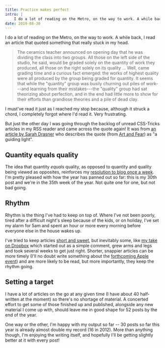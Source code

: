 ```yaml
---
title: Practice makes perfect
intro: |
    I do a lot of reading on the Metro, on the way to work. A while back, I read an article that quoted something that really stuck in my head.
date: 2019-08-30
---
```


I do a lot of reading on the Metro, on the way to work. A while back, I read an article that quoted something that really stuck in my head.

> The ceramics teacher announced on opening day that he was dividing the class into two groups. All those on the left side of the studio, he said, would be graded solely on the quantity of work they produced, all those on the right solely on its quality … Well, came grading time and a curious fact emerged: the works of highest quality were all produced by the group being graded for quantity. It seems that while the "quantity" group was busily churning out piles of work---and learning from their mistakes---the "quality" group had sat theorizing about perfection, and in the end had little more to show for their efforts than grandiose theories and a pile of dead clay.

I must've read it just as I reached my stop because, although it struck a chord, I completely forgot where I'd read it. Very frustrating.

But just the other day I was going through the backlog of unread CSS-Tricks articles in my RSS reader and came across the quote again! It was from [an article by Sarah Drasner](https://css-tricks.com/learning-to-learn/) who describes the quote (from [Art and Fear](https://books.apple.com/gb/book/art-fear/id392265214)) as "a guiding light".


## Quantity equals quality

The idea that quantity *equals* quality, as opposed to quantity and quality being viewed as opposites, reinforces my [resolution to blog once a week](/blog/a-new-years-resolution-for-2019). I'm pretty pleased with how the year has panned out so far: this is my 30th post and we're in the 35th week of the year. Not quite one for one, but not bad going.


## Rhythm

Rhythm is the thing I've had to keep on top of. Where I've not been poorly, tired after a difficult night's sleep because of the kids, or on holiday, I've set my alarm for 5am and spent an hour or more every morning before everyone else in the house wakes up.

I've tried to keep articles [short and sweet](/blog/settling-for-less), but inevitably some, like [my take on Dropbox](/blog/stop-the-ride-i-want-to-get-off) which started out as a simple comment, grew arms and legs and took several weeks to get just right. Shorter, snappier articles can be more timely (I'll no doubt write something about the [forthcoming Apple event](https://www.loopinsight.com/2019/08/29/apple-sends-invite-for-september-10-event/)) and are more likely to be read, but more importantly, they keep the rhythm going.


## Setting a target

I have a lot of articles on the go at any given time (I have about 40 half-written at the moment) so there's no shortage of material. A concerted effort to get some of those finished up and published, alongside any new material I come up with, should leave me in good shape for 52 posts by the end of the year.

One way or the other, I'm happy with my output so far -- 30 posts so far this year is already almost double my record (16 in 2012). More than anything though, I'm enjoying the writing itself, and hopefully I'll be getting slightly better at it with every post!
